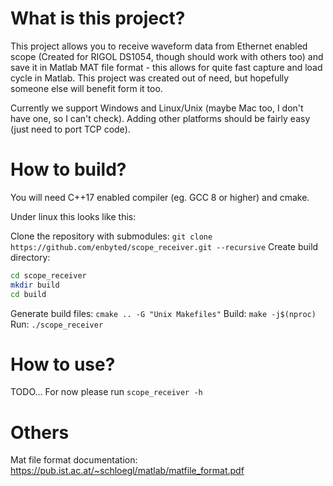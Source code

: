 # What is this project?

This project allows you to receive waveform data from Ethernet enabled scope (Created for RIGOL DS1054, though should work with others too) and save it in Matlab MAT file format - this allows for quite fast capture and load cycle in Matlab. This project was created out of need, but hopefully someone else will benefit form it too.

Currently we support Windows and Linux/Unix (maybe Mac too, I don't have one, so I can't check). Adding other platforms should be fairly easy (just need to port TCP code).

# How to build?

You will need C++17 enabled compiler (eg. GCC 8 or higher) and cmake.

Under linux this looks like this:

Clone the repository with submodules: `git clone https://github.com/enbyted/scope_receiver.git --recursive`
Create build directory:
```bash
cd scope_receiver
mkdir build
cd build
```
Generate build files: `cmake .. -G "Unix Makefiles"`
Build: `make -j$(nproc)`
Run: `./scope_receiver`

# How to use?

TODO...
For now please run `scope_receiver -h`

# Others

Mat file format documentation: https://pub.ist.ac.at/~schloegl/matlab/matfile_format.pdf
